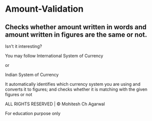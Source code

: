 # Amount-Validation
## Checks whether amount written in words and amount written in figures are the same or not.
Isn't it interesting?

You may follow International System of Currency

or

Indian System of Currency

It automatically identifies which currency system you are using and converts it to figures; and checks whether it is matching with the given figures or not

ALL RIGHTS RESERVED | © Mohitesh Ch Agarwal

For education purpose only
